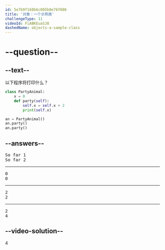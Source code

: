 ```yaml
---
id: 5e7b9f160b6c005b0e76f086
title: '对象：一个示例类'
challengeType: 11
videoId: FiABKEuaSJ8
dashedName: objects-a-sample-class
---
```


# --question--

## --text--

以下程序将打印什么？

```python
class PartyAnimal:
    x = 0
    def party(self):
        self.x = self.x + 2
        print(self.x)

an = PartyAnimal()
an.party()
an.party()
```

## --answers--

<pre>
So far 1
So far 2
</pre>

---

<pre>
0
0
</pre>

---

<pre>
2
2
</pre>

---

<pre>
2
4
</pre>

## --video-solution--

4

